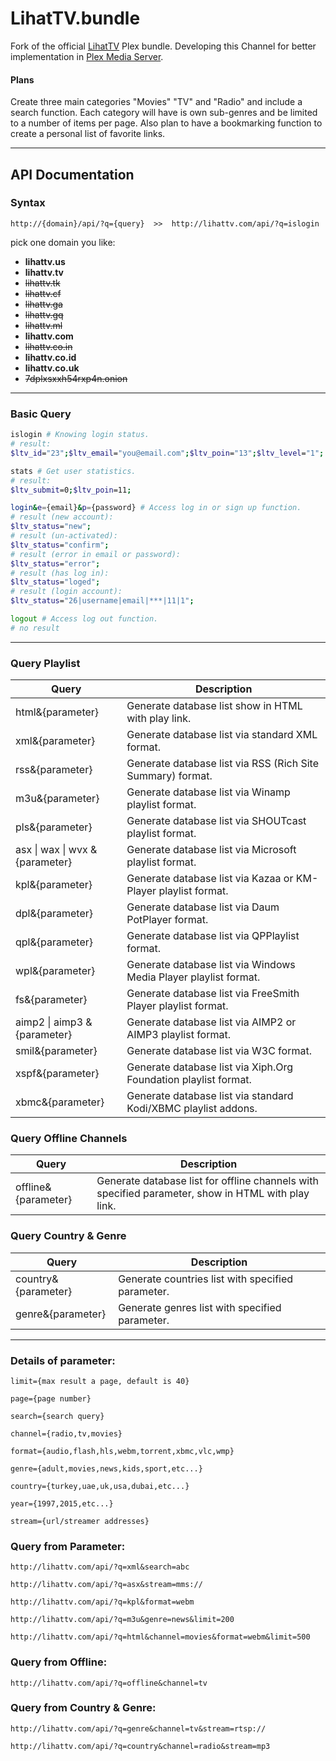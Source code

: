 # LihatTV.bundle
Fork of the official [LihatTV](http://lihattv.com/) Plex bundle.
Developing this Channel for better implementation in [Plex Media Server](https://plex.tv).

#### Plans
Create three main categories "Movies" "TV" and "Radio" and include a search function.
Each category will have is own sub-genres and be limited to a number of items per page.
Also plan to have a bookmarking function to create a personal list of favorite links.
***

## API Documentation

### Syntax

```
http://{domain}/api/?q={query}  >>  http://lihattv.com/api/?q=islogin
```
pick one domain you like:

* **lihattv.us**
* **lihattv.tv**
* ~~lihattv.tk~~
* ~~lihattv.cf~~
* ~~lihattv.ga~~
* ~~lihattv.gq~~
* ~~lihattv.ml~~
* **lihattv.com**
* ~~lihattv.co.in~~
* **lihattv.co.id**
* **lihattv.co.uk**
* ~~7dplxsxxh54rxp4n.onion~~

---

### Basic Query
```bash
islogin # Knowing login status.
# result:
$ltv_id="23";$ltv_email="you@email.com";$ltv_poin="13";$ltv_level="1";
```
```bash
stats # Get user statistics.
# result:
$ltv_submit=0;$ltv_poin=11;
```
```bash
login&e={email}&p={password} # Access log in or sign up function.
# result (new account):
$ltv_status="new";
# result (un-activated):
$ltv_status="confirm";
# result (error in email or password):
$ltv_status="error";
# result (has log in):
$ltv_status="loged";
# result (login account):
$ltv_status="26|username|email|***|11|1";
```
```bash
logout # Access log out function.
# no result
```
---

### Query Playlist

<table>
<thead>
<tr>
<th>Query</th>
<th>Description</th>
</tr>
</thead>
<tbody>
<tr>
<td>html&{parameter}</td>
<td>Generate database list show in HTML with play link.</td>
</tr>
<tr>
<td>xml&{parameter}</td>
<td>Generate database list via standard XML format.</td>
</tr>
<tr>
<td>rss&{parameter}</td>
<td>Generate database list via RSS (Rich Site Summary) format.</td>
</tr>
<tr>
<td>m3u&{parameter}</td>
<td>Generate database list via Winamp playlist format.</td>
</tr>
<tr>
<td>pls&{parameter}</td>
<td>Generate database list via SHOUTcast playlist format.</td>
</tr>
<tr>
<td>asx | wax | wvx &{parameter}</td>
<td>Generate database list via Microsoft playlist format.</td>
</tr>
<tr>
<td>kpl&{parameter}</td>
<td>Generate database list via Kazaa or KM-Player playlist format.</td>
</tr>
<tr>
<td>dpl&{parameter}</td>
<td>Generate database list via Daum PotPlayer format.</td>
</tr>
<tr>
<td>qpl&{parameter}</td>
<td>Generate database list via QPPlaylist format.</td>
</tr>
<tr>
<td>wpl&{parameter}</td>
<td>Generate database list via Windows Media Player playlist format.</td>
</tr>
<tr>
<td>fs&{parameter}</td>
<td>Generate database list via FreeSmith Player playlist format.</td>
</tr>
<tr>
<td>aimp2 | aimp3 &{parameter}</td>
<td>Generate database list via AIMP2 or AIMP3 playlist format.</td>
</tr>
<tr>
<td>smil&{parameter}</td>
<td>Generate database list via W3C format.</td>
</tr>
<tr>
<td>xspf&{parameter}</td>
<td>Generate database list via Xiph.Org Foundation playlist format.</td>
</tr>
<tr>
<td>xbmc&{parameter}</td>
<td>Generate database list via standard Kodi/XBMC playlist addons.</td>
</tr>
</tbody>
</table>

### Query Offline Channels

<table>
<thead>
<tr>
<th>Query</th>
<th>Description</th>
</tr>
</thead>
<tbody>
<tr>
<td>offline&{parameter}</td>
<td>Generate database list for offline channels with specified parameter, show in HTML with play link.</td>
</tr>
</tbody>
</table>

### Query Country & Genre

<table>
<thead>
<tr>
<th>Query</th>
<th>Description</th>
</tr>
</thead>
<tbody>
<tr>
<td>country&{parameter}</td>
<td>Generate countries list with specified parameter.</td>
</tr>
<tr>
<td>genre&{parameter}</td>
<td>Generate genres list with specified parameter.</td>
</tr>
</tbody>
</table>

___
### Details of parameter:

```
limit={max result a page, default is 40}

page={page number}

search={search query}

channel={radio,tv,movies}

format={audio,flash,hls,webm,torrent,xbmc,vlc,wmp}

genre={adult,movies,news,kids,sport,etc...}

country={turkey,uae,uk,usa,dubai,etc...}

year={1997,2015,etc...}

stream={url/streamer addresses}
```

### Query from Parameter:

```
http://lihattv.com/api/?q=xml&search=abc

http://lihattv.com/api/?q=asx&stream=mms://

http://lihattv.com/api/?q=kpl&format=webm

http://lihattv.com/api/?q=m3u&genre=news&limit=200

http://lihattv.com/api/?q=html&channel=movies&format=webm&limit=500
```

### Query from Offline:

```
http://lihattv.com/api/?q=offline&channel=tv
```

### Query from Country & Genre:

```
http://lihattv.com/api/?q=genre&channel=tv&stream=rtsp://

http://lihattv.com/api/?q=country&channel=radio&stream=mp3
```
